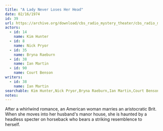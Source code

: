 ```yaml
---
title: "A Lady Never Loses Her Head"
date: 02/16/1974
id: 39
url: https://archive.org/download/cbs_radio_mystery_theater/cbs_radio_mystery_theater-0001-0050.zip/cbs_radio_mystery_theater-0001-0050%2Fcbsrmt_0039_a_lady_never_loses_her_head.mp3
actors:  
  - id: 14
    name: Kim Hunter  
  - id: 8
    name: Nick Pryor  
  - id: 35
    name: Bryna Raeburn  
  - id: 38
    name: Ian Martin  
  - id: 90
    name: Court Benson
writers:  
  - id: 38
    name: Ian Martin
searchable: Kim Hunter,Nick Pryor,Bryna Raeburn,Ian Martin,Court Benson Ian Martin
notes:  
---
```

After a whirlwind romance, an American woman marries an aristocratic Brit. When she moves into her husband's manor house, she is haunted by a headless specter on horseback who bears a striking resemblence to herself.